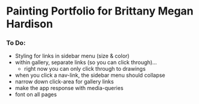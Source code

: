 # Painting Portfolio for Brittany Megan Hardison

### To Do:

- Styling for links in sidebar menu (size & color)
- within gallery, separate links (so you can click through)...
  - right now you can only click through to drawings
- when you click a nav-link, the sidebar menu should collapse
- narrow down click-area for gallery links
- make the app response with media-queries
- font on all pages